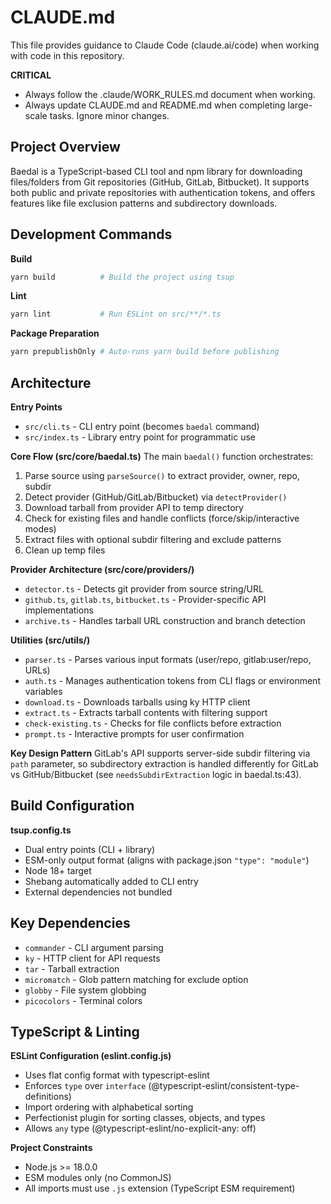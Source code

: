 # CLAUDE.md

This file provides guidance to Claude Code (claude.ai/code) when working with code in this repository.

**CRITICAL**

- Always follow the .claude/WORK_RULES.md document when working.
- Always update CLAUDE.md and README.md when completing large-scale tasks. Ignore minor changes.

## Project Overview

Baedal is a TypeScript-based CLI tool and npm library for downloading files/folders from Git repositories (GitHub, GitLab, Bitbucket). It supports both public and private repositories with authentication tokens, and offers features like file exclusion patterns and subdirectory downloads.

## Development Commands

**Build**
```bash
yarn build          # Build the project using tsup
```

**Lint**
```bash
yarn lint           # Run ESLint on src/**/*.ts
```

**Package Preparation**
```bash
yarn prepublishOnly # Auto-runs yarn build before publishing
```

## Architecture

**Entry Points**
- `src/cli.ts` - CLI entry point (becomes `baedal` command)
- `src/index.ts` - Library entry point for programmatic use

**Core Flow (src/core/baedal.ts)**
The main `baedal()` function orchestrates:
1. Parse source using `parseSource()` to extract provider, owner, repo, subdir
2. Detect provider (GitHub/GitLab/Bitbucket) via `detectProvider()`
3. Download tarball from provider API to temp directory
4. Check for existing files and handle conflicts (force/skip/interactive modes)
5. Extract files with optional subdir filtering and exclude patterns
6. Clean up temp files

**Provider Architecture (src/core/providers/)**
- `detector.ts` - Detects git provider from source string/URL
- `github.ts`, `gitlab.ts`, `bitbucket.ts` - Provider-specific API implementations
- `archive.ts` - Handles tarball URL construction and branch detection

**Utilities (src/utils/)**
- `parser.ts` - Parses various input formats (user/repo, gitlab:user/repo, URLs)
- `auth.ts` - Manages authentication tokens from CLI flags or environment variables
- `download.ts` - Downloads tarballs using ky HTTP client
- `extract.ts` - Extracts tarball contents with filtering support
- `check-existing.ts` - Checks for file conflicts before extraction
- `prompt.ts` - Interactive prompts for user confirmation

**Key Design Pattern**
GitLab's API supports server-side subdir filtering via `path` parameter, so subdirectory extraction is handled differently for GitLab vs GitHub/Bitbucket (see `needsSubdirExtraction` logic in baedal.ts:43).

## Build Configuration

**tsup.config.ts**
- Dual entry points (CLI + library)
- ESM-only output format (aligns with package.json `"type": "module"`)
- Node 18+ target
- Shebang automatically added to CLI entry
- External dependencies not bundled

## Key Dependencies

- `commander` - CLI argument parsing
- `ky` - HTTP client for API requests
- `tar` - Tarball extraction
- `micromatch` - Glob pattern matching for exclude option
- `globby` - File system globbing
- `picocolors` - Terminal colors

## TypeScript & Linting

**ESLint Configuration (eslint.config.js)**
- Uses flat config format with typescript-eslint
- Enforces `type` over `interface` (@typescript-eslint/consistent-type-definitions)
- Import ordering with alphabetical sorting
- Perfectionist plugin for sorting classes, objects, and types
- Allows `any` type (@typescript-eslint/no-explicit-any: off)

**Project Constraints**
- Node.js >= 18.0.0
- ESM modules only (no CommonJS)
- All imports must use `.js` extension (TypeScript ESM requirement)

